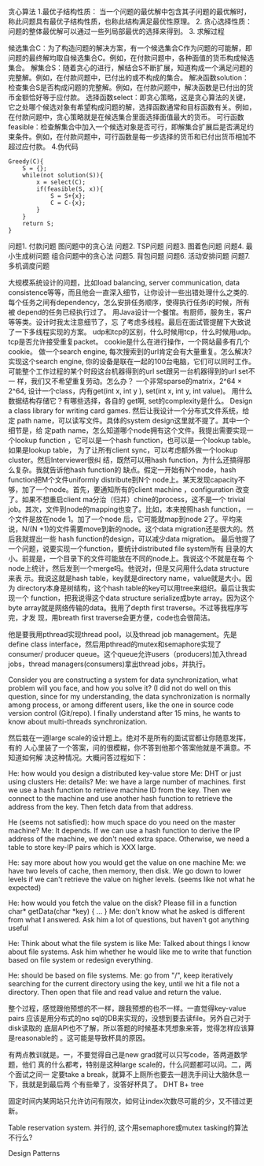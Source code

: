贪心算法
1.最优子结构性质：
当一个问题的最优解中包含其子问题的最优解时，称此问题具有最优子结构性质，也称此结构满足最优性原理。
2. 贪心选择性质：
问题的整体最优解可以通过一些列局部最优的选择来得到。
3. 求解过程

候选集合C：为了构造问题的解决方案，有一个候选集合C作为问题的可能解，即问题的最终解均取自候选集合C。例如，在付款问题中，各种面值的货币构成候选集合。
解集合S：随着贪心的进行，解结合S不断扩展，知道构成一个满足问题的完整解。例如，在付款问题中，已付出的或不构成的集合。
解决函数solution：检查集合S是否构成问题的完整解。例如，在付款问题中，解决函数是已付出的货币金额恰好等于应付款。
选择函数select：即贪心策略，这是贪心算法的关键，它之处哪个候选对象有希望构成问题的解，选择函数通常和目标函数有关。例如，在付款问题中，贪心策略就是在候选集合里面选择面值最大的货币。
可行函数feasible：检查解集合中加入一个候选对象是否可行，即解集合扩展后是否满足约束条件。例如，在付款问题中，可行函数是每一步选择的货币和已付出货币相加不超过应付款。
4.伪代码

    Greedy(C){
        S = {};
        while(not solution(S)){
            x = select(C);
            if(feasible(S, x)){
                S = S+{x};
                C = C-{x};
            }
        }
        return S;
    }
问题1. 付款问题 图问题中的贪心法
问题2. TSP问题 问题3. 图着色问题 问题4. 最小生成树问题 组合问题中的贪心法 问题5. 背包问题 问题6. 活动安排问题 问题7. 多机调度问题

大规模系统设计的问题，比如load balancing, server communication, data consistence等等，而且他会一直深入细节，让你设计一些出错处理什么之类的.
每个任务之间有dependency，怎么安排任务顺序，使得执行任务i的时候，所有被 depend的任务已经执行过了。
用Java设计一个餐馆。有厨师，服务生，客户等等类。设计时我太注意细节了，忘 了考虑多线程。最后在面试管提醒下大致说了一下多线程实现的方案。
udp和tcp的区别，什么时候用tcp，什么时候用udp。tcp是否允许接受重复packet。 cookie是什么在进行操作，一个网站最多有几个cookie。
做一个search engine, 每次搜索到的url肯定会有大量重复。怎么解决?
实现这个search engine, 你的设备是联在一起的100台电脑，它们可以同时工作。 可能整个工作过程的某个时段这台机器得到的url set跟另一台机器得到的url set不一 样，我们又不希望重复劳动。怎么办？
一个非常sparse的matrix，2^64 × 2^64, 设计一个class，内有get(int x, int y ), set(int x, int y, int value)。 用什么数据结构存储它？有哪些选择，各自的 get啊, set的complexity是什么。
Design a class library for writing card games.
然后让我设计一个分布式文件系统，给定 path name，可以读写文件。具体的system design这里就不提了。其中一个细节是，给 定path name，怎么知道哪个node拥有这个文件。我提出需要实现一个lookup function ，它可以是一个hash function，也可以是一个lookup table。如果是lookup table， 为了让所有client sync，可以考虑额外做一个lookup cluster。然后Interviewer很纠 结，既然可以用hash function，为什么还搞得那么复杂。我就告诉他hash function的 缺点。假定一开始有N个node，hash function把M个文件uniformly distribute到N个 node上。某天发现capacity不够，加了一个node。首先，要通知所有的client machine ，configuration 改变了。如果不想重启client ma分治（归并）chine的process，这不是一个 trivial job。其次，文件到node的mapping也变了。比如，本来按照hash function， 一个文件是放在node 1。加了一个node 后，它可能就map到node 2了。平均来说，N/(N +1)的文件需要move到新的node。这个data migration还是很大的。然后我就提出一些 hash function的design，可以减少data migration。
最后他提了一个问题，说要实现一个function，要统计distributed file system所有 目录的大小。前提是，一个目录下的文件可能放在不同的node上。我说这个不就是在每 个node上统计，然后发到一个merge吗。他说对，但是又问用什么data structure来表 示。我说这就是hash table，key就是directory name，value就是大小。因为 directory本身是树结构，这个hash table的key可以用tree来组织。最后让我实现一个 function，把我说得这个data structure serialize成byte array。因为这个byte array就是网络传输的data。我用了depth first traverse。不过等我程序写完，才发 现，用breath first traverse会更方便，code也会很简洁。

他是要我用pthread实现thread pool，以及thread job management。先是 define class interface，然后用pthread的mutex和semaphore实现了consumer/ producer queue。这个queue允许users（producers)加入thread jobs，thread managers(consumers)拿出thread jobs，并执行。

Consider you are constructing a system for data synchronization, what problem will you face, and how you solve it? (I did not do well on this question, since for my understanding, the data synchronization is normally among process, or among different users, like the one in source code version control (Git/repo). I finally understand after 15 mins, he wants to know about multi-threads synchronization.

然后栽在一道large scale的设计题上。绝对不是所有的面试官都让你随意发挥，有的 人心里装了一个答案，问的很模糊，你不答到他那个答案他就是不满意。不知道如何解 决这种情况。大概问答过程如下：

He: how would you design a distributed key-value store Me: DHT or just using clusters He: details? Me: we have a large number of machines. first we use a hash function to retrieve machine ID from the key. Then we connect to the machine and use another hash function to retrieve the address from the key. Then fetch data from that address.

He (seems not satisfied): how much space do you need on the master machine? Me: It depends. If we can use a hash function to derive the IP address of the machine, we don't need extra space. Otherwise, we need a table to store key-IP pairs which is XXX large.

He: say more about how you would get the value on one machine Me: we have two levels of cache, then memory, then disk. We go down to lower levels if we can't retrieve the value on higher levels. (seems like not what he expected)

He: how would you fetch the value on the disk? Please fill in a function char* getData(char *key) { ... } Me: don't know what he asked is different from what I answered. Ask him a lot of questions, but haven't got anything useful

He: Think about what the file system is like Me: Talked about things I know about file systems. Ask him whether he would like me to write that function based on file system or redesign everything.

He: should be based on file systems. Me: go from "/", keep iteratively searching for the current directory using the key, until we hit a file not a directory. Then open that file and read value and return the value.

整个过程，感觉跟他预想的不一样，跟我预想的也不一样。一直觉得key-value pairs 应该是用分布式的no sql的DB来实现的，没想到要去读file。另外自己对于disk读取的 底层API也不了解，所以答题的时候基本凭想象来答，觉得怎样应该算是reasonable的 。这可能是导致杯具的原因。

有两点教训就是。一，不要觉得自己是new grad就可以只写code，答两道数学题，他们 真的什么都考，特别是这种large scale的，什么问题都可以问。二，两个面试之间一 定要take a break，就算不上厕所也要去一趟洗手间让大脑休息一下，我就是到最后两 个有些晕了，没答好杯具了。 DHT B+ tree

固定时间内某网站只允许访问有限次，如何让index次数尽可能的少，又不错过更 新。

Table reservation system. 并行的, 这个用semaphore或mutex tasking的算法 不行么?

Design Patterns
